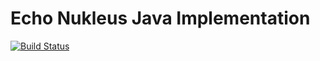 # Echo Nukleus Java Implementation

[![Build Status][build-status-image]][build-status]

[build-status-image]: https://travis-ci.org/reaktivity/nukleus-echo.java.svg?branch=develop
[build-status]: https://travis-ci.org/reaktivity/nukleus-echo.java
